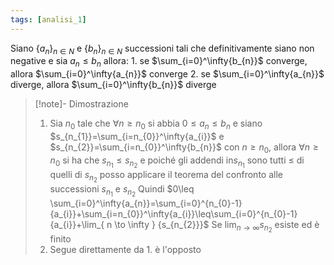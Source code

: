 ```yaml
---
tags: [analisi_1]
---
```


Siano $\{{a_{n}}\}_{n\in N}$ e $\{{b_{n}}\}_{n\in N}$ successioni tali che definitivamente siano non negative e sia $a_{n}\leq b_{n}$ allora:
	1. se $\sum_{i=0}^\infty{b_{n}}$ converge, allora $\sum_{i=0}^\infty{a_{n}}$ converge
	2. se $\sum_{i=0}^\infty{a_{n}}$ diverge, allora $\sum_{i=0}^\infty{b_{n}}$ diverge

>[!note]- Dimostrazione
>1. Sia $n_{0}$ tale che $\forall {n} \geq {n_{0}}$ si abbia $0\leq a_{n}\leq b_{n}$
>	e siano $s_{n_{1}}=\sum_{i=n_{0}}^\infty{a_{i}}$ e $s_{n_{2}}=\sum_{i=n_{0}}^\infty{b_{n}}$ con $n\geq n_{0}$,
>	allora $\forall {n} \geq {n_{0}}$ si ha che $s_{n_{1}}\leq s_{n_{2}}$ e poiché gli addendi in$s_{n_{1}}$ sono tutti $\leq$ di quelli di $s_{n_{2}}$ posso applicare il teorema del confronto alle successioni $s_{n_{1}}$ e $s_{n_{2}}$
>	Quindi $0\leq \sum_{i=0}^\infty{a_{n}}=\sum_{i=0}^{n_{0}-1}{a_{i}}+\sum_{i=n_{0}}^\infty{a_{i}}\leq\sum_{i=0}^{n_{0}-1}{a_{i}}+\lim_{ n \to \infty } {s_{n_{2}}}$
>	Se $\lim_{ n \to \infty } {s_{n_{2}}}$ esiste ed è finito
>2. Segue direttamente da 1. è l'opposto